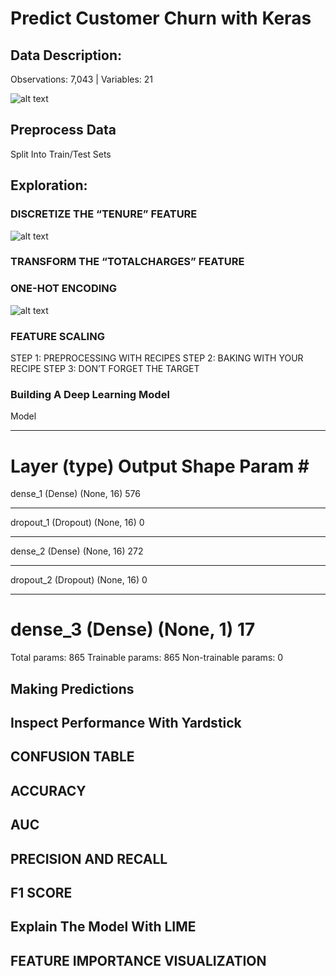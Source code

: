 # Predict Customer Churn with Keras

## Data Description: 
Observations: 7,043 | Variables: 21

![alt text](https://blogs.rstudio.com/tensorflow/posts/2018-01-11-keras-customer-churn/images/figure-html/unnamed-chunk-9-1.png)


## Preprocess Data
Split Into Train/Test Sets

## Exploration: 

### DISCRETIZE THE “TENURE” FEATURE
![alt text](https://blogs.rstudio.com/tensorflow/posts/2018-01-11-keras-customer-churn/images/figure-html/unnamed-chunk-9-1.png)

### TRANSFORM THE “TOTALCHARGES” FEATURE


### ONE-HOT ENCODING
![alt text](https://blogs.rstudio.com/tensorflow/posts/2018-01-11-keras-customer-churn/images/figure-html/unnamed-chunk-9-1.png)

### FEATURE SCALING
STEP 1: PREPROCESSING WITH RECIPES
STEP 2: BAKING WITH YOUR RECIPE
STEP 3: DON’T FORGET THE TARGET

### Building A Deep Learning Model

Model
___________________________________________________________________________________________________
Layer (type)                                Output Shape                            Param #        
===================================================================================================
dense_1 (Dense)                             (None, 16)                              576            
___________________________________________________________________________________________________
dropout_1 (Dropout)                         (None, 16)                              0              
___________________________________________________________________________________________________
dense_2 (Dense)                             (None, 16)                              272            
___________________________________________________________________________________________________
dropout_2 (Dropout)                         (None, 16)                              0              
___________________________________________________________________________________________________
dense_3 (Dense)                             (None, 1)                               17             
===================================================================================================
Total params: 865
Trainable params: 865
Non-trainable params: 0

## Making Predictions

## Inspect Performance With Yardstick

## CONFUSION TABLE
## ACCURACY
## AUC
## PRECISION AND RECALL
## F1 SCORE
## Explain The Model With LIME
## FEATURE IMPORTANCE VISUALIZATION
